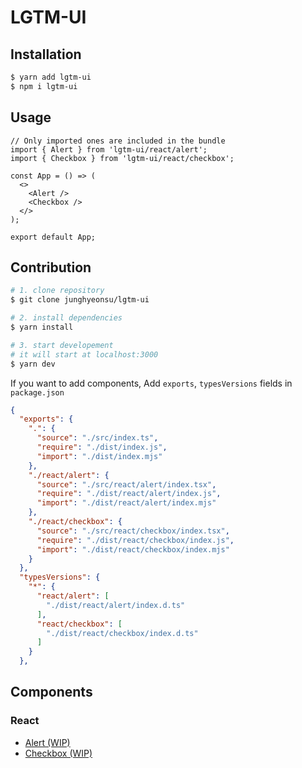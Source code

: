 # LGTM-UI

## Installation

```bash
$ yarn add lgtm-ui
$ npm i lgtm-ui
```

## Usage

```tsx
// Only imported ones are included in the bundle
import { Alert } from 'lgtm-ui/react/alert';
import { Checkbox } from 'lgtm-ui/react/checkbox';

const App = () => (
  <>
    <Alert />
    <Checkbox />
  </>
);

export default App;
```

## Contribution

```bash
# 1. clone repository
$ git clone junghyeonsu/lgtm-ui

# 2. install dependencies
$ yarn install

# 3. start developement
# it will start at localhost:3000
$ yarn dev
```

If you want to add components, Add `exports`, `typesVersions` fields in `package.json`

```json
{
  "exports": {
    ".": {
      "source": "./src/index.ts",
      "require": "./dist/index.js",
      "import": "./dist/index.mjs"
    },
    "./react/alert": {
      "source": "./src/react/alert/index.tsx",
      "require": "./dist/react/alert/index.js",
      "import": "./dist/react/alert/index.mjs"
    },
    "./react/checkbox": {
      "source": "./src/react/checkbox/index.tsx",
      "require": "./dist/react/checkbox/index.js",
      "import": "./dist/react/checkbox/index.mjs"
    }
  },
  "typesVersions": {
    "*": {
      "react/alert": [
        "./dist/react/alert/index.d.ts"
      ],
      "react/checkbox": [
        "./dist/react/checkbox/index.d.ts"
      ]
    }
  },
```

## Components

### React

- [Alert (WIP)](https://github.com/junghyeonsu/lgtm-ui/tree/main/src/react/alert)
- [Checkbox (WIP)](https://github.com/junghyeonsu/lgtm-ui/tree/main/src/react/checkbox)
